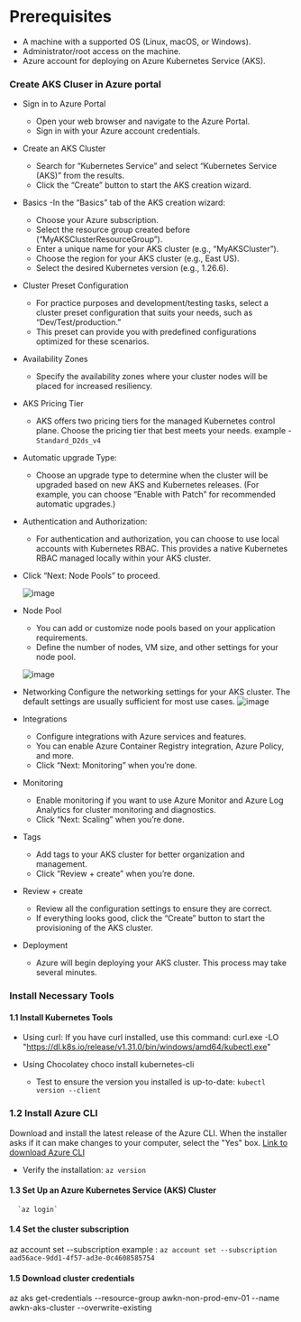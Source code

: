 # Prerequisites
- A machine with a supported OS (Linux, macOS, or Windows).
- Administrator/root access on the machine.
- Azure account for deploying on Azure Kubernetes Service (AKS).


### Create AKS Cluser in Azure portal
- Sign in to Azure Portal
  - Open your web browser and navigate to the Azure Portal.
  - Sign in with your Azure account credentials.

- Create an AKS Cluster
  -  Search for “Kubernetes Service” and select “Kubernetes Service (AKS)” from the results.
  -  Click the “Create” button to start the AKS creation wizard.

- Basics
   -In the “Basics” tab of the AKS creation wizard:
  - Choose your Azure subscription.
  - Select the resource group created before (“MyAKSClusterResourceGroup”).
  - Enter a unique name for your AKS cluster (e.g., “MyAKSCluster”).
  - Choose the region for your AKS cluster (e.g., East US).
  - Select the desired Kubernetes version (e.g., 1.26.6).
 
- Cluster Preset Configuration
  - For practice purposes and development/testing tasks, select a cluster preset configuration that suits your needs, such as “Dev/Test/production.”
  - This preset can provide you with predefined configurations optimized for these scenarios.

- Availability Zones
  - Specify the availability zones where your cluster nodes will be placed for increased resiliency.

- AKS Pricing Tier
  - AKS offers two pricing tiers for the managed Kubernetes control plane. Choose the pricing tier that best meets your needs.
    example  -  `Standard_D2ds_v4`
    
-  Automatic upgrade Type:
    - Choose an upgrade type to determine when the cluster will be upgraded based on new AKS and Kubernetes releases. (For example, you can choose “Enable with Patch” for recommended automatic upgrades.)

- Authentication and Authorization:
  - For authentication and authorization, you can choose to use local accounts with Kubernetes RBAC. This provides a native Kubernetes RBAC managed locally within your AKS cluster.

- Click “Next: Node Pools” to proceed.

  ![image](https://github.com/user-attachments/assets/0acf6702-db33-4e84-96cc-be3304a92a3a)

- Node Pool
  - You can add or customize node pools based on your application requirements.
  - Define the number of nodes, VM size, and other settings for your node pool.

  ![image](https://github.com/user-attachments/assets/af19000e-1a75-4986-8a44-62594e5212a9)

-  Networking
  Configure the networking settings for your AKS cluster. The default settings are usually sufficient for most use cases.
  ![image](https://github.com/user-attachments/assets/5a6626d6-f51f-462e-ad72-6528cda19f71)

- Integrations
  - Configure integrations with Azure services and features.
  - You can enable Azure Container Registry integration, Azure Policy, and more.
  - Click “Next: Monitoring” when you’re done.

- Monitoring
  - Enable monitoring if you want to use Azure Monitor and Azure Log Analytics for cluster monitoring and diagnostics.
  - Click “Next: Scaling” when you’re done.

- Tags
  - Add tags to your AKS cluster for better organization and management.
  - Click “Review + create” when you’re done.
- Review + create
  - Review all the configuration settings to ensure they are correct.
  - If everything looks good, click the “Create” button to start the provisioning of the AKS cluster.
- Deployment
  - Azure will begin deploying your AKS cluster. This process may take several minutes.

### Install Necessary Tools

#### 1.1 Install Kubernetes Tools
- Using curl:
If you have curl installed, use this command:
curl.exe -LO "https://dl.k8s.io/release/v1.31.0/bin/windows/amd64/kubectl.exe"

- Using Chocolatey
  choco install kubernetes-cli

  - Test to ensure the version you installed is up-to-date:
  `kubectl version --client`


### 1.2 Install Azure CLI
Download and install the latest release of the Azure CLI. When the installer asks if it can make changes to your computer, select the "Yes" box.
[Link to download Azure CLI](https://aka.ms/installazurecliwindowsx64)

  - Verify the installation:
    `az version`

#### 1.3 Set Up an Azure Kubernetes Service (AKS) Cluster 
      `az login`

#### 1.4 Set the cluster subscription
az account set --subscription <Subscription-ID>
example :  `az account set --subscription aad56ace-9dd1-4f57-ad3e-0c4608585754`

#### 1.5 Download cluster credentials
az aks get-credentials --resource-group awkn-non-prod-env-01 --name awkn-aks-cluster --overwrite-existing




